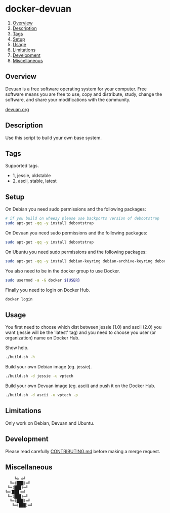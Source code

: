 # docker-devuan

1. [Overview](#overview)
1. [Description](#description)
1. [Tags](#tags)
1. [Setup](#setup)
1. [Usage](#usage)
1. [Limitations](#limitations)
1. [Development](#development)
1. [Miscellaneous](#miscellaneous)

## Overview

Devuan is  a free software  operating system  for your computer.  Free software
means you are free to use, copy and distribute, study, change the software, and
share your modifications with the community.

[devuan.org](https://www.devuan.org/)

## Description

Use this script to build your own base system.

## Tags

Supported tags.

- 1, jessie, oldstable
- 2, ascii, stable, latest

## Setup

On Debian you need sudo permissions and the following packages:

```bash
# if you build on wheezy please use backports version of debootstrap
sudo apt-get -qq -y install debootstrap
```

On Devuan you need sudo permissions and the following packages:

```bash
sudo apt-get -qq -y install debootstrap
```

On Ubuntu you need sudo permissions and the following packages:

```bash
sudo apt-get -qq -y install debian-keyring debian-archive-keyring debootstrap
```

You also need to be in the docker group to use Docker.

```bash
sudo usermod -a -G docker ${USER}
```

Finally you need to login on Docker Hub.

```bash
docker login
```

## Usage

You first need  to choose which dist  between jessie (1.0) and  ascii (2.0) you
want (jessie  will be the  'latest' tag)  and you need  to choose you  user (or
organization) name on Docker Hub.

Show help.

```bash
./build.sh -h
```

Build your own Debian image (eg. jessie).

```bash
./build.sh -d jessie -u vptech
```

Build your own Devuan image (eg. ascii) and push it on the Docker Hub.

```bash
./build.sh -d ascii -u vptech -p
```

## Limitations

Only work on Debian, Devuan and Ubuntu.

## Development

Please read carefully [CONTRIBUTING.md](CONTRIBUTING.md) before making a merge
request.

## Miscellaneous

```
    ╚⊙ ⊙╝
  ╚═(███)═╝
 ╚═(███)═╝
╚═(███)═╝
 ╚═(███)═╝
  ╚═(███)═╝
   ╚═(███)═╝
```
